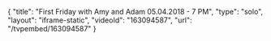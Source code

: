 {
    "title": "First Friday with Amy and Adam 05.04.2018 - 7 PM",
    "type": "solo",
    "layout": "iframe-static",
    "videoId": "163094587",
    "url": "\/tvpembed\/163094587"
}